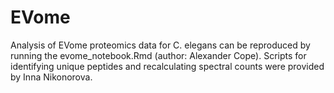 # EVome
Analysis of EVome proteomics data for C. elegans can be reproduced by running the evome_notebook.Rmd (author: Alexander Cope).
Scripts for identifying unique peptides and recalculating spectral counts were provided by Inna Nikonorova.
